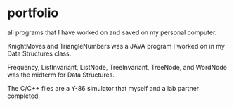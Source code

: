 # portfolio
all programs that I have worked on and saved on my personal computer.

KnightMoves and TriangleNumbers was a JAVA program I worked on in my Data Structures class. 

Frequency, ListInvariant, ListNode, TreeInvariant, TreeNode, and WordNode was the midterm for Data Structures. 

The C/C++ files are a Y-86 simulator that myself and a lab partner completed. 
